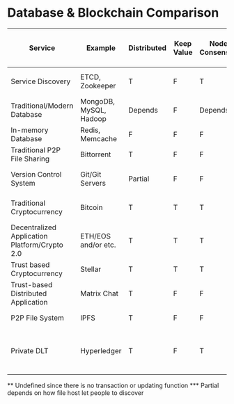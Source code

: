 # Database & Blockchain Comparison

| Service | Example | Distributed | Keep Value | Node Consensus | Atomicity | Consistency | Isolation | Durability | Persistency | Integrity | P2P | Trustless | Public Access | Programable | Can  Keep Large Data | Note |
|-----|-----|-----|-----|-----|-----|-----|-----|-----|-----|-----|-----|-----|-----|-----|-----|-----|  
| Service Discovery | ETCD, Zookeeper | T | F | T | F | F | F | F | F | T | T | F | F | F | F | Lite distributed database with built-in consensus |
| Traditional/Modern Database | MongoDB, MySQL, Hadoop | Depends | F | Depends | Depends | Depends | Depends | T | T | Depends | Depends | F | F | Depends | T | Most problem solved with them |
| In-memory Database | Redis, Memcache | F | F | F | Depends | T | F | Depends | F | F | F | F | F | F | F | fast/lite temporary database |
| Traditional P2P File Sharing | Bittorrent | T | F | F | Undefined** | Undefined** | Undefined** | Undefined** | T | T | T | T | Partial*** | F | T | No transaction/update |
| Version Control System | Git/Git Servers | Partial | F | F | T | Depends | F | T | T | Partial | Partial | F | Depends | Partial | Partial | Depends on Configuration and plugins |
| Traditional Cryptocurrency | Bitcoin | T | T | T | T | T | T | T | T | T | T | T | T | Partial | F | Bitcoin can be programed? Yeah Bitcoin Script |
| Decentralized Application Platform/Crypto 2.0| ETH/EOS and/or etc. | T | T | T | T | T | T | T | T | T | T | T | T | T | F | "Jack of all trade, Master of none" |
| Trust based Cryptocurrency | Stellar | T | T | T | T | T | T | T | T | T | T | F | T | Partial | F | Blockchain + Federation Server |
| Trust-based Distributed Application | Matrix Chat | T | F | F | Undefined** | Undefined** | Undefined** | Undefined** | T | Partial | T | F | T | T | T | Identity Server + Federation Server |
| P2P File System | IPFS | T | F | F | Undefined** | Undefined** | Undefined** | Undefined** | T | T | T | T | Partial*** | F | T | Bittorent with hashed url |
| Private DLT | Hyperledger | T | F | T | T | T | Depends | T | T | T | T | F | F | T | F | You need to know more about security than blockchain to use it |

** Undefined since there is no transaction or updating function
*** Partial depends on how file host let people to discover
